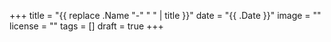 +++
title = "{{ replace .Name "-" " " | title }}"
date = "{{ .Date }}"
image = ""
license = ""
tags = []
draft = true
+++
